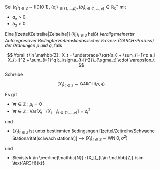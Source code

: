 Sei $(\varepsilon_t)_{t \in \mathbb{Z}} \sim \text{IID}(0, 1)$, $(a_i)_{i \in \{ 1, \dots, p \}}, (b_i)_{i \in \{ 1, \dots, q \}} \in \mathbb{R}_0^+$ mit
- $a_p \gt 0$.
- $b_q \gt 0$.

Eine [[zettel/Zeitreihe|Zeitreihe]] $(X_t)_{t \in \mathbb{Z}}$ heißt *Verallgemeinerter Autoregressiver Bedingter Heteroskedastischer Prozess (GARCH-Prozess) der Ordnungen $p$ und $q$*, falls

$$
	\forall t \in \mathbb{Z} : X_t = \underbrace{\sqrt{a_0 + \sum_{i=1}^p a_i X_{t-i}^2 + \sum_{i=1}^q b_i\sigma_{t-i}^2}}_{\sigma_t} \cdot \varepsilon_t
$$

Schreibe

$$
	(X_t)_{t \in \mathbb{Z}} \sim \text{GARCH}(p, q)
$$

Es gilt
- $\forall t \in \mathbb{Z} : \mu_t = 0$
- $\forall t \in \mathbb{Z} : \text{Var}[X_t \mid (X_{t-i})_{i \in \{ 1, \dots, p \}}] = \sigma_t^2$

und
- $(X_t)_{t \in \mathbb{Z}}$ ist unter bestimmten Bedingungen [[zettel/Zeitreihe/Schwache Stationarität|schwach stationär]] $\implies$ $(X_t)_{t \in \mathbb{Z}} \sim \text{WN}(0, \sigma^2)$

und
- $\exists k \in \overline{\mathbb{N}} : (X_t)_{t \in \mathbb{Z}} \sim \text{ARCH}(k)$